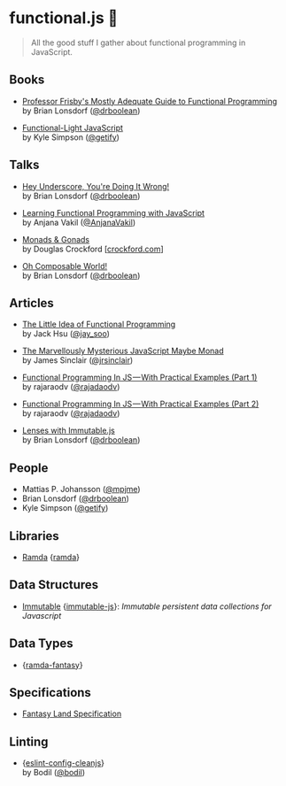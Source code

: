 # functional.js 🔨

> All the good stuff I gather about functional programming in JavaScript.

## Books
- [Professor Frisby's Mostly Adequate Guide to Functional Programming](https://github.com/MostlyAdequate/mostly-adequate-guide)<br>
by Brian Lonsdorf ([@drboolean](https://twitter.com/drboolean))

- [Functional-Light JavaScript](https://github.com/getify/Functional-Light-JS)<br>
by Kyle Simpson ([@getify](https://twitter.com/getify))

## Talks
- [Hey Underscore, You're Doing It Wrong!](https://www.youtube.com/watch?v=m3svKOdZijA)<br>
by Brian Lonsdorf ([@drboolean](https://twitter.com/drboolean))

- [Learning Functional Programming with JavaScript](https://www.youtube.com/watch?v=e-5obm1G_FY)<br>
by Anjana Vakil ([@AnjanaVakil](https://twitter.com/AnjanaVakil))

- [Monads & Gonads](https://www.youtube.com/watch?v=dkZFtimgAcM)<br>
by Douglas Crockford [[crockford.com](http://crockford.com/)]

- [Oh Composable World!](https://www.youtube.com/watch?v=SfWR3dKnFIo)<br>
by Brian Lonsdorf ([@drboolean](https://twitter.com/drboolean))

## Articles

- [The Little Idea of Functional Programming](http://jaysoo.ca/2016/01/13/functional-programming-little-ideas/)<br>
by Jack Hsu ([@jay_soo](https://twitter.com/jay_soo))

- [The Marvellously Mysterious JavaScript Maybe Monad](http://jrsinclair.com/articles/2016/marvellously-mysterious-javascript-maybe-monad)<br>
by James Sinclair ([@jrsinclair](https://twitter.com/jrsinclair))

- [Functional Programming In JS — With Practical Examples (Part 1)](https://medium.com/@rajaraodv/functional-programming-in-js-with-practical-examples-part-1-87c2b0dbc276#.6x691rile)<br>
by rajaraodv ([@rajadaodv](https://twitter.com/rajaraodv))

- [Functional Programming In JS — With Practical Examples (Part 2)](https://medium.com/@rajaraodv/functional-programming-in-js-with-practical-examples-part-2-429d2e8ccc9e)<br>
by rajaraodv ([@rajadaodv](https://twitter.com/rajaraodv))

- [Lenses with Immutable.js](https://medium.com/@drboolean/lenses-with-immutable-js-9bda85674780)<br>
by Brian Lonsdorf ([@drboolean](https://twitter.com/drboolean))

## People

- Mattias P. Johansson ([@mpjme](https://twitter.com/mpjme))
- Brian Lonsdorf ([@drboolean](https://twitter.com/drboolean))
- Kyle Simpson ([@getify](https://twitter.com/getify))

## Libraries

- [Ramda](http://ramdajs.com/) {[ramda](https://github.com/ramda/ramda)}

## Data Structures

- [Immutable](https://facebook.github.io/immutable-js/) {[immutable-js](https://github.com/facebook/immutable-js)}: *Immutable persistent data collections for Javascript*

## Data Types

- {[ramda-fantasy](https://github.com/ramda/ramda-fantasy)}

## Specifications

- [Fantasy Land Specification](https://github.com/fantasyland/fantasy-land)

## Linting

- {[eslint-config-cleanjs](https://github.com/bodil/eslint-config-cleanjs)}<br>
by Bodil ([@bodil](https://twitter.com/bodil))
